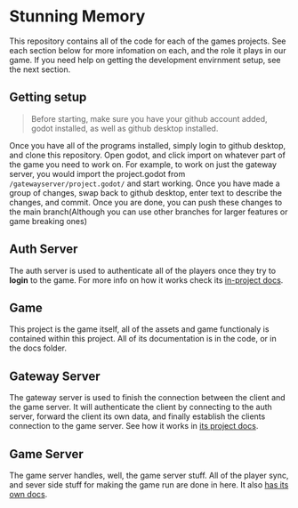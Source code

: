 # Stunning Memory
This repository contains all of the code for each of the games projects. See each section below for more infomation on each, and the role it plays in our game. If you need help on getting the development envirnment setup, see the next section.

## Getting setup
> Before starting, make sure you have your github account added, godot installed, as well as github desktop installed.

Once you have all of the programs installed, simply login to github desktop, and clone this repository. Open godot, and click import on whatever part of the game you need to work on. For example, to work on just the gateway server, you would import the project.godot from `/gatewayserver/project.godot/` and start working. Once you have made a group of changes, swap back to github desktop, enter text to describe the changes, and commit. Once you are done, you can push these changes to the main branch(Although you can use other branches for larger features or game breaking ones)

## Auth Server
The auth server is used to authenticate all of the players once they try to **login** to the game. For more info on how it works check its [in-project docs](https://github.com/mattparksjr/stunning-memory/blob/main/authserver/README.md).

## Game
This project is the game itself, all of the assets and game functionaly is contained within this project. All of its documentation is in the code, or in the docs folder.

## Gateway Server
The gateway server is used to finish the connection between the client and the game server. It will authenticate the client by connecting to the auth server, forward the client its own data, and finally establish the clients connection to the game server. See how it works in [its project docs](https://github.com/mattparksjr/stunning-memory/tree/main/gatewayserver/README.md).

## Game Server
The game server handles, well, the game server stuff. All of the player sync, and sever side stuff for making the game run are done in here. It also [has its own docs](https://github.com/mattparksjr/stunning-memory/tree/main/server/README.md). 